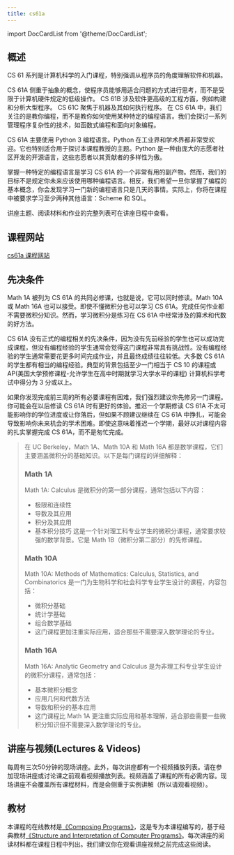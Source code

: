```yaml
---
title: cs61a
---
```


import DocCardList from '@theme/DocCardList';

## 概述
CS 61 系列是计算机科学的入门课程，特别强调从程序员的角度理解软件和机器。

CS 61A 侧重于抽象的概念，使程序员能够用适合问题的方式进行思考，而不是受限于计算机硬件规定的低级操作。
CS 61B 涉及软件更高级的工程方面，例如构建和分析大型程序。
CS 61C 聚焦于机器及其如何执行程序。
在 CS 61A 中，我们关注的是教你编程，而不是教你如何使用某种特定的编程语言。我们会探讨一系列管理程序复杂性的技术，如函数式编程和面向对象编程。

CS 61A 主要使用 Python 3 编程语言。Python 在工业界和学术界都非常受欢迎。它也特别适合用于探讨本课程教授的主题。Python 是一种由庞大的志愿者社区开发的开源语言，这些志愿者以其贡献者的多样性为傲。

掌握一种特定的编程语言是学习 CS 61A 的一个非常有用的副产物。然而，我们的目标不是规定你未来应该使用哪种编程语言。相反，我们希望一旦你掌握了编程的基本概念，你会发现学习一门新的编程语言只是几天的事情。实际上，你将在课程中被要求学习至少两种其他语言：Scheme 和 SQL。

讲座主题、阅读材料和作业的完整列表可在讲座日程中查看。

## 课程网站
[cs61a 课程网站](https://cs61a.org)

## 先决条件
Math 1A 被列为 CS 61A 的共同必修课，也就是说，它可以同时修读。Math 10A 或 Math 16A 也可以接受。即使不懂微积分也可以学习 CS 61A。完成任何作业都不需要微积分知识。然而，学习微积分是练习在 CS 61A 中经常涉及的算术和代数的好方法。

CS 61A 没有正式的编程相关的先决条件，因为没有先前经验的学生也可以成功完成课程，但没有编程经验的学生通常会觉得这门课程非常具有挑战性。没有编程经验的学生通常需要花更多时间完成作业，并且最终成绩往往较低。大多数 CS 61A 的学生都有相当的编程经验。典型的背景包括至少一门相当于 CS 10 的课程或 AP(美国大学预修课程-允许学生在高中时期就学习大学水平的课程) 计算机科学考试中得分为 3 分或以上。

如果你发现完成前三周的所有必要课程有困难，我们强烈建议你先修另一门课程。你可能会在以后修读 CS 61A 时有更好的体验。推迟一个学期修读 CS 61A 不太可能影响你的学位进度或让你落后，但如果不顾建议继续在 CS 61A 中挣扎，可能会导致影响你未来机会的学术困难。即使这意味着推迟一个学期，最好以对课程内容的扎实掌握完成 CS 61A，而不是匆忙完成。

> 在 UC Berkeley，Math 1A、Math 10A 和 Math 16A 都是数学课程，它们主要涵盖微积分的基础知识。以下是每门课程的详细解释：
> 
> ### Math 1A
> Math 1A: Calculus 是微积分的第一部分课程，通常包括以下内容：
> - 极限和连续性
> - 导数及其应用
> - 积分及其应用
> - 基本积分技巧
> 这是一个针对理工科专业学生的微积分课程，通常要求较强的数学背景。它是 Math 1B（微积分第二部分）的先修课程。
> 
> ### Math 10A
> Math 10A: Methods of Mathematics: Calculus, Statistics, and Combinatorics 是一门为生物科学和社会科学专业学生设计的课程，内容包括：
> - 微积分基础
> - 统计学基础
> - 组合数学基础
> - 这门课程更加注重实际应用，适合那些不需要深入数学理论的专业。
> 
> ### Math 16A
> Math 16A: Analytic Geometry and Calculus 是为非理工科专业学生设计的微积分课程，通常包括：
> - 基本微积分概念
> - 应用几何和代数方法
> - 导数和积分的基本应用
> - 这门课程比 Math 1A 更注重实际应用和基本理解，适合那些需要一些微积分知识但不需要深入数学理论的专业。

## 讲座与视频(Lectures & Videos)
每周有三次50分钟的现场讲座。此外，每次讲座都有一个视频播放列表。请在参加现场讲座或讨论课之前观看视频播放列表。视频涵盖了课程的所有必需内容。现场讲座不会覆盖所有课程材料，而是会侧重于实例讲解（所以请观看视频）。

## 教材
本课程的在线教材是[《Composing Programs》](https://www.composingprograms.com/)，这是专为本课程编写的，基于经典教材[《Structure and Interpretation of Computer Programs》](https://mitpress.mit.edu/sites/default/files/sicp/index.html)。每次讲座的阅读材料都在课程日程中列出。我们建议你在观看讲座视频之前完成这些阅读。


<DocCardList />